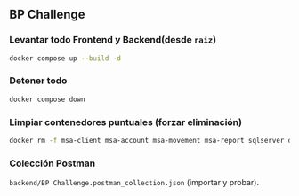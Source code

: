 ## BP Challenge

### Levantar todo Frontend y Backend(desde `raiz`)

```bash
docker compose up --build -d
```

### Detener todo

```bash
docker compose down
```

### Limpiar contenedores puntuales (forzar eliminación)

```bash
docker rm -f msa-client msa-account msa-movement msa-report sqlserver db_init
```

### Colección Postman

`backend/BP Challenge.postman_collection.json` (importar y probar).